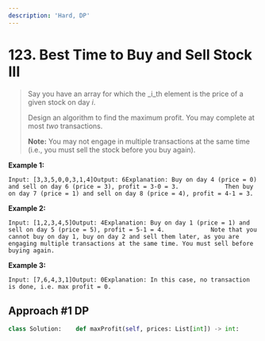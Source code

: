 ```yaml
---
description: 'Hard, DP'
---
```


# 123. Best Time to Buy and Sell Stock III

> Say you have an array for which the _i_th element is the price of a given stock on day _i_.
>
> Design an algorithm to find the maximum profit. You may complete at most _two_ transactions.
>
> **Note:** You may not engage in multiple transactions at the same time \(i.e., you must sell the stock before you buy again\).

**Example 1:**

```text
Input: [3,3,5,0,0,3,1,4]Output: 6Explanation: Buy on day 4 (price = 0) and sell on day 6 (price = 3), profit = 3-0 = 3.             Then buy on day 7 (price = 1) and sell on day 8 (price = 4), profit = 4-1 = 3.
```

**Example 2:**

```text
Input: [1,2,3,4,5]Output: 4Explanation: Buy on day 1 (price = 1) and sell on day 5 (price = 5), profit = 5-1 = 4.             Note that you cannot buy on day 1, buy on day 2 and sell them later, as you are             engaging multiple transactions at the same time. You must sell before buying again.
```

**Example 3:**

```text
Input: [7,6,4,3,1]Output: 0Explanation: In this case, no transaction is done, i.e. max profit = 0.
```

## Approach \#1 DP

```python
class Solution:    def maxProfit(self, prices: List[int]) -> int:        if not prices:            return 0                n = len(prices)                dp = [[float('-inf') for _ in range(6)] for i in range(n + 1)]        dp[0][1] = 0                for i in range(1, n + 1):            # phase 1, 3, 5 不持股 dp[i][j] = max{ dp[i - 1][j], dp[i - 1][j - 1] + p{i - 1} - p{i - 2} }            for j in range(1, 6, 2):                # print(i, j)                dp[i][j] = dp[i - 1][j]                if j > 1 and i >= 2 and dp[i - 1][j - 1] is not float('-inf'):                    dp[i][j] = max(dp[i][j], dp[i - 1][j - 1] + prices[i - 1] - prices[i - 2])                                # phase 2, 4 持股 dp[i][j] = max{ dp[i - 1][j] + prices{i - 1} - prices{i - 2}, dp[i - 1][j - 1]}            for j in range(2, 6, 2):                dp[i][j] = dp[i - 1][j - 1]                if i >= 2 and dp[i - 1][j] is not float('-inf'):                    dp[i][j] = max(dp[i][j], dp[i - 1][j] + prices[i - 1] - prices[i - 2])                                    return max(dp[n][1], max(dp[n][3], dp[n][5])) 
```

